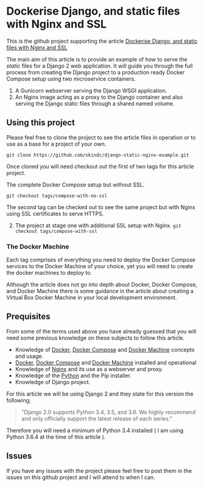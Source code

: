 # Dockerise Django, and static files with Nginx and SSL

This is the github project supporting the article [Dockerise Django, and static files with Nginx and SSL](https://blog.skindc.co.uk/dockerise-django-and-static-files-with-nginx/)

The main aim of this article is to provide an example of how to serve the _static_ files for a Django 2 web application. It will guide you through the full process from creating the Django project to a production ready Docker Compose setup using two microservice containers.

1. A Gunicorn webserver serving the Django WSGI application.
2. An Nginx image acting as a proxy to the Django container and also serving the Django static files through a shared named volume.

## Using this project

Please feel free to clone the project to see the article files in operation or to use as a base for a project of your own.

```
git clone https://github.com/skindc/django-static-nginx-example.git
```

Once cloned you will need checkout out the first of two tags for this article project.

The complete Docker Compose setup but without SSL.

```git checkout tags/compose-with-no-ssl```

The second tag can be checked out to see the same project but with Nginx using SSL certificates to serve HTTPS.

2. The project at stage one with additional SSL setup with Nginx.
   ```git checkout tags/compose-with-ssl```

### The Docker Machine

Each tag comprises of everything you need to deploy the Docker Compose services to the Docker Machine of your choice, yet you will need to create the docker machines to deploy to.

Although the article does not go into depth about Docker, Docker Compose, and Docker Machine there is some guidance in the article about creating a Virtual Box Docker Machine in your local development environment.

## Prequisites

From some of the terms used above you have already guessed that you will need some previous knowledge on these subjects to follow this article.

* Knowledge of [Docker](https://www.docker.com/what-docker), [Docker Compose](https://docs.docker.com/compose/) and [Docker Machine](https://docs.docker.com/machine/) concepts and usage.
* [Docker](https://www.docker.com/what-docker), [Docker Compose](https://docs.docker.com/compose/) and [Docker Machine](https://docs.docker.com/machine/) installed and operational
* Knowledge of [Nginx](https://www.nginx.com/) and its use as a webserver and proxy.
* Knowledge of the [Python](https://www.python.org/) and the Pip installer.
* Knowledge of Django project.

For this article we will be using Django 2 and they state for this version the following;

> "Django 2.0 supports Python 3.4, 3.5, and 3.6. We highly recommend and only officially support the latest release of each series."

Therefore you will need a minimum of Python 3.4 installed ( I am using Python 3.6.4 at the time of this article ).

## Issues

If you have any issues with the project please feel free to post them in the issues on this github project and I will attend to when I can.





